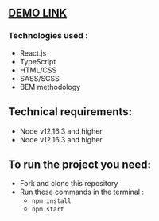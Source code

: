 ## [DEMO LINK](https://mariiastorozhyk.github.io/good-heart/)
### Technologies used :
- React.js
- TypeScript
- HTML/CSS
- SASS/SCSS
- BEM methodology

## Technical requirements:
- Node v12.16.3 and higher
- Node v12.16.3 and higher

## To run the project you need:
- Fork and clone this repository
- Run these commands in the terminal :
  - ```npm install```
  - ```npm start```
